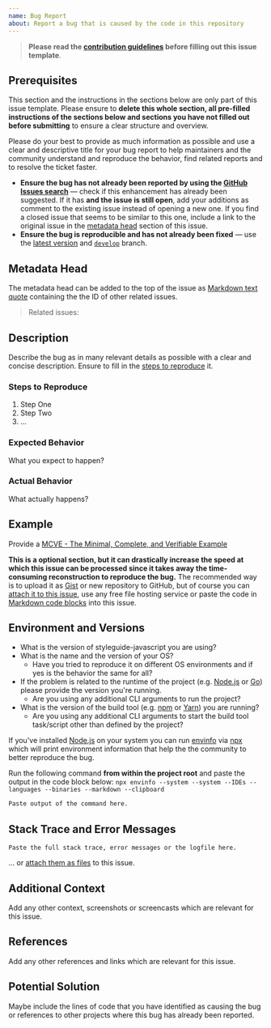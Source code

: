 ```yaml
---
name: Bug Report
about: Report a bug that is caused by the code in this repository
---
```


<!-- Click on the "Preview" tab to render the instructions in a more readable format -->

> **Please read the [contribution guidelines](https://github.com/arcticicestudio/styleguide-javascript/blob/develop/CONTRIBUTING.md) before filling out this issue template**.

## Prerequisites

This section and the instructions in the sections below are only part of this issue template. Please ensure to **delete this whole section, all pre-filled instructions of the sections below and sections you have not filled out before submitting** to ensure a clear structure and overview.

Please do your best to provide as much information as possible and use a clear and descriptive title for your bug report to help maintainers and the community understand and reproduce the behavior, find related reports and to resolve the ticket faster.

- **Ensure the bug has not already been reported by using the [GitHub Issues search](https://github.com/arcticicestudio/styleguide-javascript/issues)** — check if this enhancement has already been suggested. If it has **and the issue is still open**, add your additions as comment to the existing issue instead of opening a new one. If you find a closed issue that seems to be similar to this one, include a link to the original issue in the [metadata head](#metadata-head) section of this issue.
- **Ensure the bug is reproducible and has not already been fixed** — use the [latest version](https://github.com/arcticicestudio/styleguide-javascript/releases/latest) and [`develop`](https://github.com/arcticicestudio/styleguide-javascript/tree/develop) branch.

## Metadata Head

The metadata head can be added to the top of the issue as [Markdown text quote](https://docs.github.com/en/github/writing-on-github/basic-writing-and-formatting-syntax) containing the the ID of other related issues.

> Related issues:

## Description

Describe the bug as in many relevant details as possible with a clear and concise description. Ensure to fill in the [steps to reproduce](#steps-to-reproduce) it.

### Steps to Reproduce

1. Step One
2. Step Two
3. ...

### Expected Behavior

What you expect to happen?

### Actual Behavior

What actually happens?

## Example

Provide a [MCVE - The Minimal, Complete, and Verifiable Example](https://github.com/arcticicestudio/styleguide-javascript/blob/main/CONTRIBUTING.md#mcve)

**This is a optional section, but it can drastically increase the speed at which this issue can be processed since it takes away the time-consuming reconstruction to reproduce the bug.**
The recommended way is to upload it as [Gist](https://gist.github.com) or new repository to GitHub, but of course you can [attach it to this issue](https://docs.github.com/en/github/managing-your-work-on-github/file-attachments-on-issues-and-pull-requests), use any free file hosting service or paste the code in [Markdown code blocks](https://docs.github.com/en/github/writing-on-github/basic-writing-and-formatting-syntax) into this issue.

## Environment and Versions

- What is the version of styleguide-javascript you are using?
- What is the name and the version of your OS?
  - Have you tried to reproduce it on different OS environments and if yes is the behavior the same for all?
- If the problem is related to the runtime of the project (e.g. [Node.js](https://nodejs.org) or [Go](https://golang.org)) please provide the version you're running.
  - Are you using any additional CLI arguments to run the project?
- What is the version of the build tool (e.g. [npm](https://www.npmjs.com) or [Yarn](https://yarnpkg.com)) you are running?
  - Are you using any additional CLI arguments to start the build tool task/script other than defined by the project?

If you've installed [Node.js](https://nodejs.org) on your system you can run [envinfo](https://www.npmjs.com/package/envinfo) via [npx](https://blog.npmjs.org/post/162869356040/introducing-npx-an-npm-package-runner) which will print environment information that help the the community to better reproduce the bug.

Run the following command **from within the project root** and paste the output in the code block below: `npx envinfo --system --system --IDEs --languages --binaries --markdown --clipboard`

```md
Paste output of the command here.
```

## Stack Trace and Error Messages

```raw
Paste the full stack trace, error messages or the logfile here.
```

... or [attach them as files](https://help.github.com/articles/file-attachments-on-issues-and-pull-requests) to this issue.

## Additional Context

Add any other context, screenshots or screencasts which are relevant for this issue.

## References

Add any other references and links which are relevant for this issue.

## Potential Solution

Maybe include the lines of code that you have identified as causing the bug or references to other projects where this bug has already been reported.
